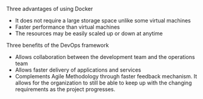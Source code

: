Three advantages of using Docker
- It does not require a large storage space unlike some virtual machines 
- Faster performance than virtual machines
- The resources may be easily scaled up or down at anytime

Three benefits of the DevOps framework
- Allows collaboration between the development team and the operations team 
- Allows faster delivery of applications and services 
- Complements Agile Methodology through faster feedback mechanism. It allows for the organization to still be able to keep up with the changing requirements as the project progresses. 